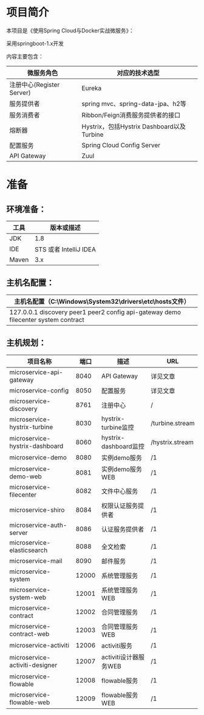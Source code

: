 # 项目简介
本项目是《使用Spring Cloud与Docker实战微服务》：

采用springboot-1.x开发


内容主要包含：

| 微服务角色                 | 对应的技术选型                              |
| ---------------------    | ----------------------------------------- |
| 注册中心(Register Server)  | Eureka                                    |
| 服务提供者                 | spring mvc、spring-data-jpa、h2等           |
| 服务消费者                 | Ribbon/Feign消费服务提供者的接口              |
| 熔断器                    | Hystrix，包括Hystrix Dashboard以及Turbine    |
| 配置服务                  | Spring Cloud Config Server                  |
| API Gateway              | Zuul                                        |



# 准备

## 环境准备：

| 工具    | 版本或描述                          |
| ----- | --------------------- |
| JDK   | 1.8                   |
| IDE   | STS 或者 IntelliJ IDEA |
| Maven | 3.x                   |

## 主机名配置：

| 主机名配置（C:\Windows\System32\drivers\etc\hosts文件） |
| ---------------------------------------- |
| 127.0.0.1 discovery peer1 peer2 config api-gateway demo filecenter system contract |

## 主机规划：

| 项目名称                                     | 端口   | 描述                     | URL             |
| ---------------------------------------- | ---- | ---------------------------- | --------------- |
| microservice-api-gateway                 | 8040 | API Gateway                   | 详见文章        |           
| microservice-config                      | 8050 | 配置服务                       | 详见文章         |
| microservice-discovery                   | 8761 | 注册中心                       | /               |
| microservice-hystrix-turbine             | 8030 | hystrix-turbine监控            | /turbine.stream |
| microservice-hystrix-dashboard           | 8060 | hystrix-dashboard监控          | /hystrix.stream |
| microservice-demo                        | 8080 | 实例demo服务                    | /1              |
| microservice-demo-web                    | 8081 | 实例demo服务WEB                 | /1              |
| microservice-filecenter                  | 8082 | 文件中心服务                    | /1               |
| microservice-shiro                       | 8084 | 权限认证服务提供者               | /1               |
| microservice-auth-server                 | 8086 | 认证服务提供者                   | /1               |
| microservice-elasticsearch               | 8088 | 全文检索                        | /1               |
| microservice-mail                        | 8090 | 邮件服务                        | /1               |
| microservice-system                      | 12000 | 系统管理服务                   | /1               |
| microservice-system-web                  | 12001 | 系统管理服务WEB                 | /1              |
| microservice-contract                    | 12002 | 合同管理服务                    | /1              |
| microservice-contract-web                | 12003 | 合同管理服务WEB                 | /1              |
| microservice-activiti                    | 12006 | activiti服务                   | /1              |
| microservice-activiti-designer           | 12007 | activiti设计器服务WEB           | /1              |
| microservice-flowable                    | 12008 | flowable服务                   | /1              |
| microservice-flowable-web                | 12009 | flowable服务WEB                | /1              |